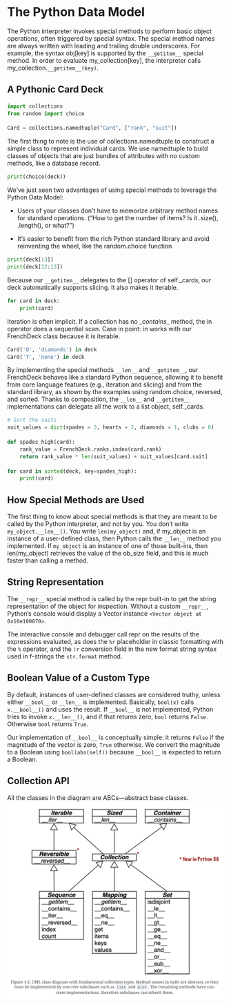 # The Python Data Model
The Python interpreter invokes special methods to perform basic object operations, often triggered by special syntax. The special method names are always written with leading and trailing double underscores. For example, the syntax obj[key] is supported by the `__getitem__` special method. In order to evaluate my_collection[key], the interpreter calls my_collection.`__getitem__(key)`.

## A Pythonic Card Deck

```python
import collections
from random import choice

Card = collections.namedtuple("Card", ["rank", "suit"])
```

The first thing to note is the use of collections.namedtuple to construct a simple class to represent individual cards. We use namedtuple to build classes of objects that are just bundles of attributes with no custom methods, like a database record.

```python
print(choice(deck))
```
We’ve just seen two advantages of using special methods to leverage the Python Data Model:

* Users of your classes don’t have to memorize arbitrary method names for standard operations. (“How to get the number of items? Is it .size(), .length(), or what?”)

* It’s easier to benefit from the rich Python standard library and avoid reinventing the wheel, like the random.choice function

```python
print(deck[:3])
print(deck[12:13])
```
Because our `__getitem__` delegates to the [] operator of self._cards, our deck automatically supports slicing. It also makes it iterable.

```python
for card in deck:
    print(card)
```

Iteration is often implicit. If a collection has no \__contains__ method, the in operator does a sequential scan. Case in point: in works with our FrenchDeck class because it is iterable.

```python
Card('Q', 'diamonds') in deck
Card('T', 'none') in deck
```

By implementing the special methods `__len__` and `__getitem__`, our FrenchDeck behaves like a standard Python sequence, allowing it to benefit from core language features (e.g., iteration and slicing) and from the standard library, as shown by the examples using random.choice, reversed, and sorted. Thanks to composition, the `__len__` and `__getitem__` implementations can delegate all the work to a list object, self._cards.

```python
# Sort the suits
suit_values = dict(spades = 3, hearts = 2, diamonds = 1, clubs = 0)

def spades_high(card):
    rank_value = FrenchDeck.ranks.index(card.rank)
    return rank_value * len(suit_values) + suit_values[card.suit]

for card in sorted(deck, key=spades_high):
    print(card)
```

## How Special Methods are Used
The first thing to know about special methods is that they are meant to be called by the Python interpreter, and not by you. You don’t write `my_object.__len__()`. You write `len(my_object)` and, if my_object is an instance of a user-defined class, then Python calls the `__len__` method you implemented. If `my_object` is an instance of one of those built-ins, then len(my_object) retrieves the value of the ob_size field, and this is much faster than calling a method.

## String Representation
The `__repr__` special method is called by the repr built-in to get the string representation of the object for inspection. Without a custom `__repr__`, Python’s console would display a Vector instance `<Vector object at 0x10e100070>`.

The interactive console and debugger call repr on the results of the expressions evaluated, as does the `%r` placeholder in classic formatting with the `%` operator, and the `!r` conversion field in the new format string syntax used in f-strings the `str.format` method.

## Boolean Value of a Custom Type
By default, instances of user-defined classes are considered truthy, unless either `__bool__` or `__len__` is implemented. Basically, `bool(x)` calls `x.__bool__()` and uses the result. If `__bool__` is not implemented, Python tries to invoke `x.__len__()`, and if that returns zero, `bool` returns `False`. Otherwise `bool` returns `True`.

Our implementation of `__bool__` is conceptually simple: it returns `False` if the magnitude of the vector is zero, `True` otherwise. We convert the magnitude to a Boolean using `bool(abs(self))` because `__bool__` is expected to return a Boolean. 

## Collection API
All the classes in the diagram are ABCs—abstract base classes. 
![](./collections_api_uml.png)